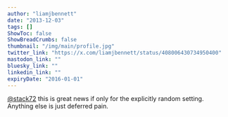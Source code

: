 ```yaml
---
author: "liamjbennett"
date: "2013-12-03"
tags: []
ShowToc: false
ShowBreadCrumbs: false
thumbnail: "/img/main/profile.jpg"
twitter_link: "https://x.com/liamjbennett/status/408006430734950400"
mastodon_link: ""
bluesky_link: ""
linkedin_link: ""
expiryDate: "2016-01-01"
---
```


[@stack72](https://x.com/stack72) this is great news if only for the explicitly random setting. Anything else is just deferred pain.

